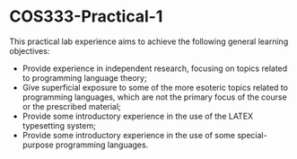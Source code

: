 # COS333-Practical-1

This practical lab experience aims to achieve the following general learning objectives:
- Provide experience in independent research, focusing on topics related to programming language theory;
- Give superficial exposure to some of the more esoteric topics related to programming languages, which
are not the primary focus of the course or the prescribed material;
- Provide some introductory experience in the use of the LATEX typesetting system;
- Provide some introductory experience in the use of some special-purpose programming languages.
